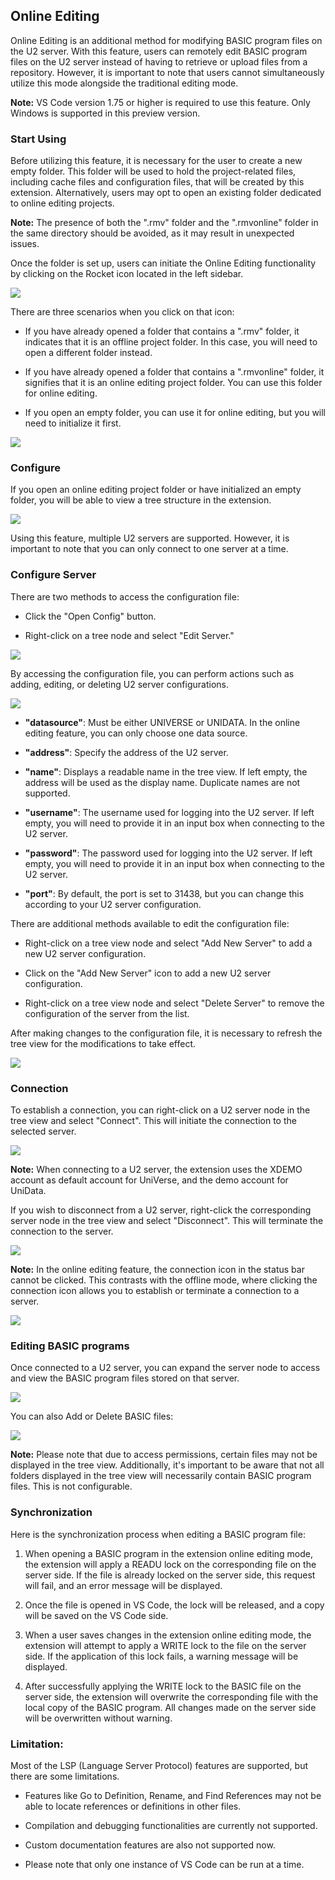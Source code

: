 ## Online Editing

Online Editing is an additional method for modifying BASIC program files on the U2 server. With this feature, users can remotely edit BASIC program files on the U2 server instead of having to retrieve or upload files from a repository. However, it is important to note that users cannot simultaneously utilize this mode alongside the traditional editing mode.

**Note:** VS Code version 1.75 or higher is required to use this feature. Only Windows is supported in this preview version.

### Start Using

Before utilizing this feature, it is necessary for the user to create a new empty folder. This folder will be used to hold the project-related files, including cache files and configuration files, that will be created by this extension. Alternatively, users may opt to open an existing folder dedicated to online editing projects.

**Note:** The presence of both the ".rmv" folder and the ".rmvonline" folder in the same directory should be avoided, as it may result in unexpected issues.

Once the folder is set up, users can initiate the Online Editing functionality by clicking on the Rocket icon located in the left sidebar.

![](../img/online_editing_icon.png)

There are three scenarios when you click on that icon:

 - If you have already opened a folder that contains a ".rmv" folder, it indicates that it is an offline project folder. In this case, you will need to open a different folder instead.

 - If you have already opened a folder that contains a ".rmvonline" folder, it signifies that it is an online editing project folder. You can use this folder for online editing.

 - If you open an empty folder, you can use it for online editing, but you will need to initialize it first.

![](../img/online_editing_empty_folder.png)

### Configure

If you open an online editing project folder or have initialized an empty folder, you will be able to view a tree structure in the extension.

![](../img/online_editing_configure_file.png)

Using this feature, multiple U2 servers are supported. However, it is important to note that you can only connect to one server at a time.

### Configure Server

There are two methods to access the configuration file: 

 - Click the "Open Config" button.

 - Right-click on a tree node and select "Edit Server." 

![](../img/online_editing_server_1.png)

By accessing the configuration file, you can perform actions such as adding, editing, or deleting U2 server configurations.

![](../img/online_editing_server_3.png)

 - **"datasource"**: Must be either UNIVERSE or UNIDATA. In the online editing feature, you can only choose one data source. 
 
 - **"address"**: Specify the address of the U2 server. 
 
 - **"name"**: Displays a readable name in the tree view. If left empty, the address will be used as the display name. Duplicate names are not supported.
 
 - **"username"**: The username used for logging into the U2 server. If left empty, you will need to provide it in an input box when connecting to the U2 server. 
 
 - **"password"**: The password used for logging into the U2 server. If left empty, you will need to provide it in an input box when connecting to the U2 server. 
 
 - **"port"**: By default, the port is set to 31438, but you can change this according to your U2 server configuration.

There are additional methods available to edit the configuration file: 

 - Right-click on a tree view node and select "Add New Server" to add a new U2 server configuration. 
 
 - Click on the "Add New Server" icon to add a new U2 server configuration. 
 
 - Right-click on a tree view node and select "Delete Server" to remove the configuration of the server from the list.

After making changes to the configuration file, it is necessary to refresh the tree view for the modifications to take effect.

![](../img/online_editing_server_refresh.png)

### Connection

To establish a connection, you can right-click on a U2 server node in the tree view and select "Connect". This will initiate the connection to the selected server.

![](../img/online_editing_connect.png)

**Note:** When connecting to a U2 server, the extension uses the XDEMO account as default account for UniVerse, and the demo account for UniData. 

If you wish to disconnect from a U2 server, right-click the corresponding server node in the tree view and select "Disconnect". This will terminate the connection to the server.

![](../img/online_editing_disconnect.png)

**Note:** In the online editing feature, the connection icon in the status bar cannot be clicked. This contrasts with the offline mode, where clicking the connection icon allows you to establish or terminate a connection to a server.

![](../img/online_editing_connection_icon.png)

### Editing BASIC programs

Once connected to a U2 server, you can expand the server node to access and view the BASIC program files stored on that server.

![](../img/online_editing_edit_open.png)

You can also Add or Delete BASIC files:

![](../img/online_editing_edit_files.png)

**Note:** Please note that due to access permissions, certain files may not be displayed in the tree view. Additionally, it's important to be aware that not all folders displayed in the tree view will necessarily contain BASIC program files. This is not configurable.

### Synchronization 

Here is the synchronization process when editing a BASIC program file:

1. When opening a BASIC program in the extension online editing mode, the extension will apply a READU lock on the corresponding file on the server side. If the file is already locked on the server side, this request will fail, and an error message will be displayed.

2. Once the file is opened in VS Code, the lock will be released, and a copy will be saved on the VS Code side.

3. When a user saves changes in the extension online editing mode, the extension will attempt to apply a WRITE lock to the file on the server side. If the application of this lock fails, a warning message will be displayed.

4. After successfully applying the WRITE lock to the BASIC file on the server side, the extension will overwrite the corresponding file with the local copy of the BASIC program. All changes made on the server side will be overwritten without warning.

### Limitation:
Most of the LSP (Language Server Protocol) features are supported, but there are some limitations. 

 - Features like Go to Definition, Rename, and Find References may not be able to locate references or definitions in other files. 

 - Compilation and debugging functionalities are currently not supported. 

 - Custom documentation features are also not supported now. 

 - Please note that only one instance of VS Code can be run at a time.
